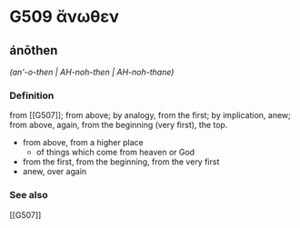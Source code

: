 # G509 ἄνωθεν

## ánōthen

_(an'-o-then | AH-noh-then | AH-noh-thane)_

### Definition

from [[G507]]; from above; by analogy, from the first; by implication, anew; from above, again, from the beginning (very first), the top.

- from above, from a higher place
  - of things which come from heaven or God
- from the first, from the beginning, from the very first
- anew, over again

### See also

[[G507]]


